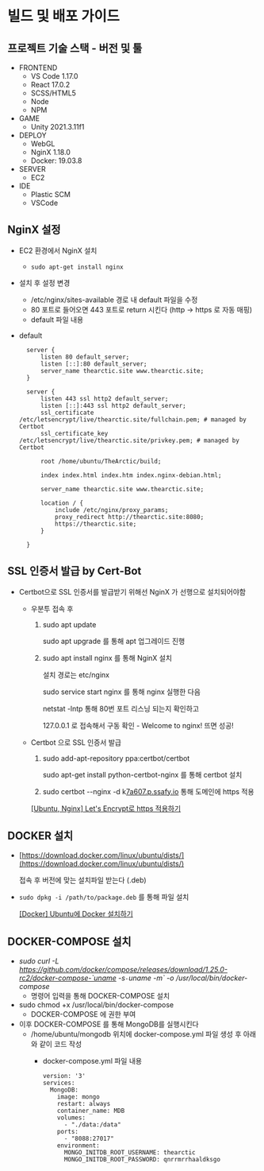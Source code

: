 # 빌드 및 배포 가이드

## 프로젝트 기술 스택 - 버전 및 툴

- FRONTEND
    - VS Code 1.17.0
    - React 17.0.2
    - SCSS/HTML5
    - Node
    - NPM
- GAME
    - Unity 2021.3.11f1
- DEPLOY
    - WebGL
    - NginX 1.18.0
    - Docker: 19.03.8
- SERVER
    - EC2
- IDE
    - Plastic SCM
    - VSCode

## NginX 설정

- EC2 환경에서 NginX 설치
    - `sudo apt-get install nginx`
- 설치 후 설정 변경
    - /etc/nginx/sites-available 경로 내 default 파일을 수정
    - 80 포트로 들어오면 443 포트로 return 시킨다 (http → https 로 자동 매핑)
    - default 파일 내용
- default
    
        server {
            listen 80 default_server;
            listen [::]:80 default_server;
            server_name thearctic.site www.thearctic.site;
        }
        
        server {
            listen 443 ssl http2 default_server;
            listen [::]:443 ssl http2 default_server;
            ssl_certificate /etc/letsencrypt/live/thearctic.site/fullchain.pem; # managed by Certbot
            ssl_certificate_key /etc/letsencrypt/live/thearctic.site/privkey.pem; # managed by Certbot
            
            root /home/ubuntu/TheArctic/build;
            
            index index.html index.htm index.nginx-debian.html;
            
            server_name thearctic.site www.thearctic.site;
            
            location / {
                include /etc/nginx/proxy_params;
                proxy_redirect http://thearctic.site:8080;
                https://thearctic.site;
            }
        
        }

    

## SSL 인증서 발급 by Cert-Bot

- Certbot으로 SSL 인증서를 발급받기 위해선 NginX 가 선행으로 설치되어야함
    - 우분투 접속 후
        1. sudo apt update
            
            sudo apt upgrade 를 통해 apt 업그레이드 진행
            
        2. sudo apt install nginx 를 통해 NginX 설치
            
            설치 경로는 etc/nginx
            
            sudo service start nginx 를 통해 nginx 실행한 다음
            
            netstat -lntp 통해 80번 포트 리스닝 되는지 확인하고
            
            127.0.0.1 로 접속해서 구동 확인 - Welcome to nginx! 뜨면 성공!
            
    - Certbot 으로 SSL 인증서 발급
        1. sudo add-apt-repository ppa:certbot/certbot
            
            sudo apt-get install python-certbot-nginx 를 통해 certbot 설치
            
        2. sudo certbot --nginx -d k[7a607.p.ssafy.io](http://i7a402.p.ssafy.io/) 통해 도메인에 https 적용
        
        [[Ubuntu, Nginx] Let's Encrypt로 https 적용하기](https://syudal.tistory.com/entry/Ubuntu-Nginx-Lets-Encrypt%EB%A1%9C-https-%EC%A0%81%EC%9A%A9%ED%95%98%EA%B8%B0)
        

## DOCKER 설치

- [https://download.docker.com/linux/ubuntu/dists/](https://download.docker.com/linux/ubuntu/dists/)
    
    접속 후 버전에 맞는 설치파일 받는다 (.deb)
    
- `sudo dpkg -i /path/to/package.deb` 를 통해 파일 설치
    
    [[Docker] Ubuntu에 Docker 설치하기](https://dongle94.github.io/docker/docker-ubuntu-install/)
    

## DOCKER-COMPOSE 설치

- *sudo curl -L https://github.com/docker/compose/releases/download/1.25.0-rc2/docker-compose-`uname -s`-`uname -m` -o /usr/local/bin/docker-compose*
    - 명령어 입력을 통해 DOCKER-COMPOSE 설치
- sudo chmod +x /usr/local/bin/docker-compose
    - DOCKER-COMPOSE 에 권한 부여
- 이후 DOCKER-COMPOSE 를 통해 MongoDB를 실행시킨다
    - /home/ubuntu/mongodb 위치에 docker-compose.yml 파일 생성 후 아래와 같이 코드 작성
        - docker-compose.yml 파일 내용
            
            ```
            version: '3'
            services:
              MongoDB:
                image: mongo
                restart: always
                container_name: MDB
                volumes:
                  - "./data:/data"
                ports:
                  - "8088:27017"
                environment:
                  MONGO_INITDB_ROOT_USERNAME: thearctic
                  MONGO_INITDB_ROOT_PASSWORD: qnrrmrrhaaldksgo
            ```
